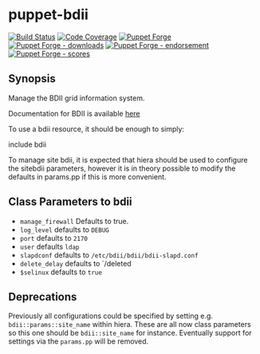 puppet-bdii
===========

[![Build Status](https://travis-ci.org/cernops/puppet-bdii.png?branch=master)](https://travis-ci.org/cernops/puppet-bdii)
[![Code Coverage](https://coveralls.io/repos/github/cernops/puppet-bdii/badge.svg?branch=master)](https://coveralls.io/github/cernops/puppet-bdii)
[![Puppet Forge](https://img.shields.io/puppetforge/v/CERNOps/bdii.svg)](https://forge.puppetlabs.com/CERNOps/bdii)
[![Puppet Forge - downloads](https://img.shields.io/puppetforge/dt/CERNOps/bdii.svg)](https://forge.puppetlabs.com/CERNOps/bdii)
[![Puppet Forge - endorsement](https://img.shields.io/puppetforge/e/CERNOps/bdii.svg)](https://forge.puppetlabs.com/CERNOps/bdii)
[![Puppet Forge - scores](https://img.shields.io/puppetforge/f/CERNOps/bdii.svg)](https://forge.puppetlabs.com/CERNOps/bdii)

Synopsis
--------

Manage the BDII grid information system.

Documentation for BDII is available [here](http://gridinfo.web.cern.ch)

To use a bdii resource, it should be enough to simply:

include bdii

To manage site bdii, it is expected that hiera should be used to configure
the sitebdii parameters, however it is in theory possible to modify the 
defaults in params.pp if this is more convenient.

## Class Parameters to bdii
 * `manage_firewall` Defaults to true.
 * `log_level` defaults to  `DEBUG`
 * `port` defaults to `2170`
 * `user`  defaults `ldap`
 * `slapdconf` defaults to `/etc/bdii/bdii/bdii-slapd.conf`
 * `delete_delay` defaults to `/deleted
 * `$selinux` defaults to `true`


## Deprecations
Previously all configurations could be specified by setting e.g.
`bdii::params::site_name` within hiera. These are all now class parameters
so this one should be `bdii::site_name` for instance.
Eventually support for settings via the `params.pp` will be removed.


